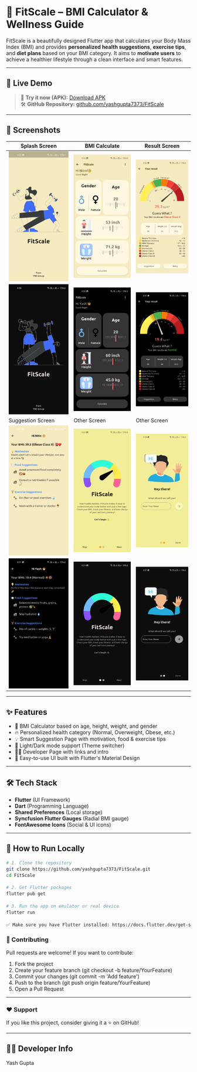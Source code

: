 # 📱 FitScale – BMI Calculator & Wellness Guide

FitScale is a beautifully designed Flutter app that calculates your Body Mass Index (BMI) and provides **personalized health suggestions**, **exercise tips**, and **diet plans** based on your BMI category. It aims to **motivate users** to achieve a healthier lifestyle through a clean interface and smart features.

---

## 🔗 Live Demo

> 🚀 **Try it now (APK):** [Download APK](https://github.com/yashgupta7373/FitScale/tree/master/APK%20File)  
> 🛠️ **GitHub Repository:** [github.com/yashgupta7373/FitScale](https://github.com/yashgupta7373/FitScale)

---

## 📸 Screenshots

| Splash Screen                | BMI Calculate                     | Result Screen                             |
|------------------------------|-----------------------------------|-------------------------------------------|
| ![Splash](screenshot/L1.jpg) | ![Calculate](screenshot/L4.jpg)   | ![Suggestions](screenshot/L5.jpg)         |
| ![Splash](screenshot/B1.jpg) | ![Calculate](screenshot/B4.jpg)   | ![Suggestions](screenshot/B5.jpg)         |
| Suggestion Screen            | Other Screen                      | Other Screen                              |
| ![Result](screenshot/L6.jpg) | ![Result](screenshot/L2.jpg)      | ![Result](screenshot/L3.jpg)              |
| ![Result](screenshot/B6.jpg) | ![Result](screenshot/B2.jpg)      | ![Result](screenshot/B3.jpg)              |

---

## ✨ Features

- 🎯 BMI Calculator based on age, height, weight, and gender
- 🔥 Personalized health category (Normal, Overweight, Obese, etc.)
- 💡 Smart Suggestion Page with motivation, food & exercise tips
- 🎨 Light/Dark mode support (Theme switcher)
- 🧑‍💼 Developer Page with links and intro
- 🧠 Easy-to-use UI built with Flutter's Material Design

---

## 🛠️ Tech Stack

- **Flutter** (UI Framework)
- **Dart** (Programming Language)
- **Shared Preferences** (Local storage)
- **Syncfusion Flutter Gauges** (Radial BMI gauge)
- **FontAwesome Icons** (Social & UI icons)

---

## 🚀 How to Run Locally

```bash
# 1. Clone the repository
git clone https://github.com/yashgupta7373/FitScale.git
cd FitScale

# 2. Get Flutter packages
flutter pub get

# 3. Run the app on emulator or real device
flutter run

✅ Make sure you have Flutter installed: https://docs.flutter.dev/get-started/install

```

### 🙌 Contributing

Pull requests are welcome! If you want to contribute:
1. Fork the project
2. Create your feature branch (git checkout -b feature/YourFeature)
3. Commit your changes (git commit -m 'Add feature')
4. Push to the branch (git push origin feature/YourFeature)
5. Open a Pull Request

---

### ❤️ Support

If you like this project, consider giving it a ⭐ on GitHub!

---

## 🧑‍💻 Developer Info
Yash Gupta
